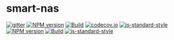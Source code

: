 # smart-nas
[![gitter](https://badges.gitter.im/Join%20Chat.svg)](https://gitter.im/nasonlines/smart-nas?utm_source=badge&utm_medium=badge&utm_campaign=pr-badge&utm_content=badge)
[![NPM version](https://img.shields.io/npm/v/smart-nas.svg?style=flat-square)](https://www.npmjs.com/package/smart-nas)
[![Build](https://travis-ci.org/nasonlines/smart-nas.svg?branch=master)](https://travis-ci.org/nasonlines/smart-nas)
[![codecov.io](https://codecov.io/github/nasonlines/smart-nas/coverage.svg?branch=master)](https://codecov.io/github/nasonlines/smart-nas?branch=master)
[![js-standard-style](https://img.shields.io/badge/code%20style-standard-brightgreen.svg)](http://standardjs.com/)
[![NPM version](https://img.shields.io/npm/v/smart-nas.svg?style=flat-square)](https://www.npmjs.com/package/smart-nas)
[![Build](https://travis-ci.org/nasonlines/smart-nas.svg?branch=master)](https://travis-ci.org/nasonlines/smart-nas)
[![js-standard-style](https://img.shields.io/badge/code%20style-standard-brightgreen.svg)](http://standardjs.com/)

